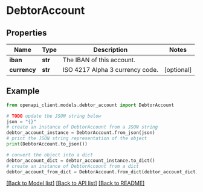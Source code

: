 # DebtorAccount


## Properties

Name | Type | Description | Notes
------------ | ------------- | ------------- | -------------
**iban** | **str** | The IBAN of this account. | 
**currency** | **str** | ISO 4217 Alpha 3 currency code. | [optional] 

## Example

```python
from openapi_client.models.debtor_account import DebtorAccount

# TODO update the JSON string below
json = "{}"
# create an instance of DebtorAccount from a JSON string
debtor_account_instance = DebtorAccount.from_json(json)
# print the JSON string representation of the object
print(DebtorAccount.to_json())

# convert the object into a dict
debtor_account_dict = debtor_account_instance.to_dict()
# create an instance of DebtorAccount from a dict
debtor_account_from_dict = DebtorAccount.from_dict(debtor_account_dict)
```
[[Back to Model list]](../README.md#documentation-for-models) [[Back to API list]](../README.md#documentation-for-api-endpoints) [[Back to README]](../README.md)


